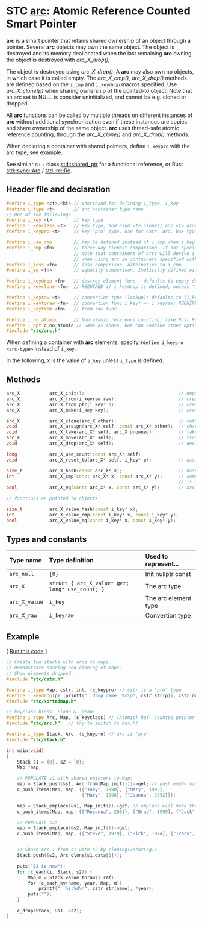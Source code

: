 # STC [arc](../include/stc/arc.h): Atomic Reference Counted Smart Pointer

**arc** is a smart pointer that retains shared ownership of an object through a pointer.
Several **arc** objects may own the same object. The object is destroyed and its memory
deallocated when the last remaining **arc** owning the object is destroyed with *arc_X_drop()*;

The object is destroyed using *arc_X_drop()*. A **arc** may also own no objects, in which
case it is called empty. The *arc_X_cmp()*, *arc_X_drop()* methods are defined based on
the `i_cmp` and `i_keydrop` macros specified. Use *arc_X_clone(p)* when sharing ownership of
the pointed-to object. Note that an arc set to NULL is consider uninitialized, and
cannot be e.g. cloned or dropped.

All **arc** functions can be called by multiple threads on different instances of **arc** without
additional synchronization even if these instances are copies and share ownership of the same object.
**arc** uses thread-safe atomic reference counting, through the *arc_X_clone()* and *arc_X_drop()* methods.

When declaring a container with shared pointers, define `i_keypro` with the arc type, see example.

See similar c++ class [std::shared_ptr](https://en.cppreference.com/w/cpp/memory/shared_ptr) for a functional reference, or Rust [std::sync::Arc](https://doc.rust-lang.org/std/sync/struct.Arc.html) / [std::rc::Rc](https://doc.rust-lang.org/std/rc/struct.Rc.html).

## Header file and declaration

```c++
#define i_type <ct>,<kt> // shorthand for defining i_type, i_key
#define i_type <t>       // arc container type name
// One of the following:
#define i_key <t>        // key type
#define i_keyclass <t>   // key type, and bind <t>_clone() and <t>_drop() function names
#define i_keypro <t>     // key "pro" type, use for cstr, arc, box types

#define i_use_cmp        // may be defined instead of i_cmp when i_key is an integral/native-type.
#define i_cmp <fn>       // three-way element comparison. If not specified, pointer comparison is used.
                         // Note that containers of arcs will derive i_cmp from the i_key type
                         // when using arc in containers specified with i_keypro <arc-type>.
#define i_less <fn>      // less comparison. Alternative to i_cmp
#define i_eq <fn>        // equality comparison. Implicitly defined with i_cmp, but not i_less.

#define i_keydrop <fn>   // destroy element func - defaults to empty destruct
#define i_keyclone <fn>  // REQUIRED if i_keydrop is defined, unless 'i_opt c_no_clone' is defined.

#define i_keyraw <t>     // convertion type (lookup): defaults to {i_key}
#define i_keytoraw <fn>  // convertion func i_key* => i_keyraw: REQUIRED IF i_keyraw defined.
#define i_keyfrom <fn>   // from-raw func.

#define i_no_atomic      // Non-atomic reference counting, like Rust Rc.
#define i_opt c_no_atomic // Same as above, but can combine other options on one line with |.
#include "stc/arc.h"
```
When defining a container with **arc** elements, specify `#define i_keypro <arc-type>` instead of `i_key`.

In the following, `X` is the value of `i_key` unless `i_type` is defined.

## Methods
```c++
arc_X           arc_X_init();                                   // empty shared pointer
arc_X           arc_X_from(i_keyraw raw);                       // create an arc from raw type (available if i_keyraw defined by user).
arc_X           arc_X_from_ptr(i_key* p);                       // create an arc from raw pointer. Takes ownership of p.
arc_X           arc_X_make(i_key key);                          // create an arc from constructed key object. Faster than from_ptr().

arc_X           arc_X_clone(arc_X other);                       // return other with increased use count
void            arc_X_assign(arc_X* self, const arc_X* other);  // shared assign (increases use count)
void            arc_X_take(arc_X* self, arc_X unowned);         // take ownership of unowned.
arc_X           arc_X_move(arc_X* self);                        // transfer ownership to receiver; self becomes NULL
void            arc_X_drop(arc_X* self);                        // destruct (decrease use count, free at 0)

long            arc_X_use_count(const arc_X* self);
void            arc_X_reset_to(arc_X* self, i_key* p);          // assign new arc from ptr. Takes ownership of p.

size_t          arc_X_hash(const arc_X* x);                     // hash value
int             arc_X_cmp(const arc_X* x, const arc_X* y);      // compares pointer addresses if no `i_cmp` is specified
                                                                // is defined. Otherwise uses 'i_cmp' or default cmp.
bool            arc_X_eq(const arc_X* x, const arc_X* y);       // arc_X_cmp() == 0

// functions on pointed to objects.

size_t          arc_X_value_hash(const i_key* x);
int             arc_X_value_cmp(const i_key* x, const i_key* y);
bool            arc_X_value_eq(const i_key* x, const i_key* y);
```

## Types and constants

| Type name        | Type definition                                   | Used to represent...   |
|:-----------------|:--------------------------------------------------|:-----------------------|
| `arc_null`       | `{0}`                                             | Init nullptr const     |
| `arc_X`          | `struct { arc_X_value* get; long* use_count; }`   | The arc type          |
| `arc_X_value`    | `i_key`                                           | The arc element type  |
| `arc_X_raw`      | `i_keyraw`                                        | Convertion type        |

## Example

[ [Run this code](https://godbolt.org/z/jEf4oqzen) ]
<!--{%raw%}-->
```c++
// Create two stacks with arcs to maps.
// Demonstrate sharing and cloning of maps.
// Show elements dropped.
#include "stc/cstr.h"

#define i_type Map, cstr, int, (c_keypro) // cstr is a "pro" type
#define i_keydrop(p) (printf("  drop name: %s\n", cstr_str(p)), cstr_drop(p))
#include "stc/sortedmap.h"

// keyclass binds _clone & _drop:
#define i_type Arc, Map, (c_keyclass) // (Atomic) Ref. Counted pointer
#include "stc/arc.h"   // try to switch to box.h!

#define i_type Stack, Arc, (c_keypro) // arc is "pro"
#include "stc/stack.h"

int main(void)
{
    Stack s1 = {0}, s2 = {0};
    Map *map;

    // POPULATE s1 with shared pointers to Map:
    map = Stack_push(&s1, Arc_from(Map_init()))->get; // push empty map to s1.
    c_push_items(Map, map, {{"Joey", 1990}, {"Mary", 1995},
                            {"Mary", 1996}, {"Joanna", 1992}});

    map = Stack_emplace(&s1, Map_init())->get; // emplace will make the Arc
    c_push_items(Map, map, {{"Rosanna", 2001}, {"Brad", 1999}, {"Jack", 1980}});

    // POPULATE s2:
    map = Stack_emplace(&s2, Map_init())->get;
    c_push_items(Map, map, {{"Steve", 1979}, {"Rick", 1974}, {"Tracy", 2003}});


    // Share Arc 1 from s1 with s2 by cloning(=sharing):
    Stack_push(&s2, Arc_clone(s1.data[1]));

    puts("S2 is now");
    for (c_each(i, Stack, s2)) {
        Map m = Stack_value_toraw(i.ref);
        for (c_each_kv(name, year, Map, m))
            printf("  %s:%d\n", cstr_str(name), *year);
        puts("");
    }

    c_drop(Stack, &s1, &s2);
}
```
<!--{%endraw%}-->